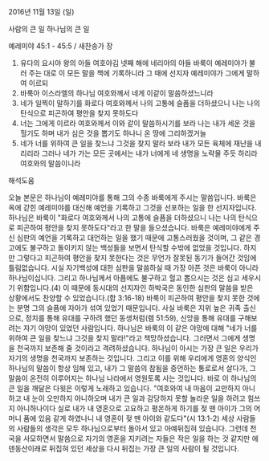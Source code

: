 2016년 11월 13일 (일)

사람의 큰 일 하나님의 큰 일



예레미야 45:1 - 45:5 / 새찬송가  장


1. 유다의 요시야 왕의 아들 여호야김 넷째 해에 네리야의 아들 바룩이 예레미야가 불러 주는 대로 이 모든 말을 책에 기록하니라 그 때에 선지자 예레미야가 그에게 말하여 이르되 
2. 바룩아 이스라엘의 하나님 여호와께서 네게 이같이 말씀하셨느니라 
3. 네가 일찍이 말하기를 화로다 여호와께서 나의 고통에 슬픔을 더하셨으니 나는 나의 탄식으로 피곤하여 평안을 찾지 못하도다 
4. 너는 그에게 이르라 여호와께서 이와 같이 말씀하시기를 보라 나는 내가 세운 것을 헐기도 하며 내가 심은 것을 뽑기도 하나니 온 땅에 그리하겠거늘 
5. 네가 너를 위하여 큰 일을 찾느냐 그것을 찾지 말라 보라 내가 모든 육체에 재난을 내리리라 그러나 네가 가는 모든 곳에서는 내가 너에게 네 생명을 노략물 주듯 하리라 여호와의 말씀이니라

해석도움





오늘 본문은 하나님이 예레미야를 통해 그의 수종 바룩에게 주시는 말씀입니다. 바룩은 옥에 갇힌 예레미야를 대신해 예언을 기록하고 그것을 선포하는 일을 한 선지자입니다.
하나님은 바룩이 "화로다 여호와께서 나의 고통에 슬픔을 더하셨으니 나는 나의 탄식으로 피곤하여 평안을 찾지 못하도다"라고 한 말을 들으셨습니다.
바룩은 예레미야에게 주신 심판의 예언을 기록하고 대언하는 일을 했기 때문에 고통스러웠을 것이며, 그 같은 경고에도 불구하고 돌이키지 않는 백성들을 보면서 탄식할 수밖에 없었을 것입니다. 하지만 그렇다고 피곤하여 평안을 찾지 못한다는 것은 무언가 잘못된 동기가 들어간 것임에 틀림없습니다.
시실 자기백성에 대한 심판을 말씀하실 때 가장 아픈 것은 바룩이 아니라 하나님이십니다. 그리고 하나님께서 아픔에도 불구하고 헐고 뽑으시는 것은 심고 세우시기 위함입니다.(4)
이 때문에 동시대의 선지자인 하박국은 동인한 심판의 말씀을 받은 상황에서도 찬양할 수 있었습니다.(합 3:16-18)
바룩이 피곤하여 평안을 찾지 못한 것에는 분명 그의 슬픔에 자아가 섞여 있었기 때문입니다.
사실 바룩은 지위 높은 귀족 출신으로, 정치를 통해 유대를 구하려 했던 동생처럼(렘 51:59), 신앙을 통해 유대를 구해보려는 자기 야망이 있었던 사람입니다.
하나님은 바룩의 이 같은 야망에 대해 "네가 너를 위하여 큰 일을 찾느냐 그것을 찾지 말라!"라고 책망하셨습니다. 그러면서 그에게 생명을 천국까지 보존해 줄 것이라고 격려하셨습니다.
하나님이 아시는 가장 큰 일은 우리가 자기의 생명을 천국까지 보존하는 것입니다. 그리고 이를 위해 우리에게 영혼의 양식인 하나님의 말씀이 항상 임해 있고, 내가 그 말씀의 참됨을 증언하는 통로로서 살다가, 그 말씀이 온전히 이루어지는 하나님 나라에서 영원토록 사는 것입니다.
바로 이 하나님의 큰 일을 깨달은 다윗은 이렇게 노래하고 있습니다. "여호와여 내 마음이 교만하지 아니하고 내 눈이 오만하지 아니하오며 내가 큰 일과 감당하지 못할 놀라운 일을 하려고 힘쓰지 아니하나이다 실로 내가 내 영혼으로 고요하고 평온하게 하기를 젖 뗀 아이가 그의 어머니 품에 있음 같게 하였나니 내 영혼이 젖 뗀 아이와 같도다"(시 13:1-2)
세상 사람들의 사람들의 생각은 모두 하나님으로부터 돌아서 있고 아예뒤집혀 있습니다.
그런데 천국을 사모하면서 말씀으로 자기의 영혼을 지키려는 자들은 작은 일을 하는 것 같지만 에덴동산이래로 뒤집혀 있던 세상을 다시 뒤집는 가장 큰 일의 사람이 될 것입니다.